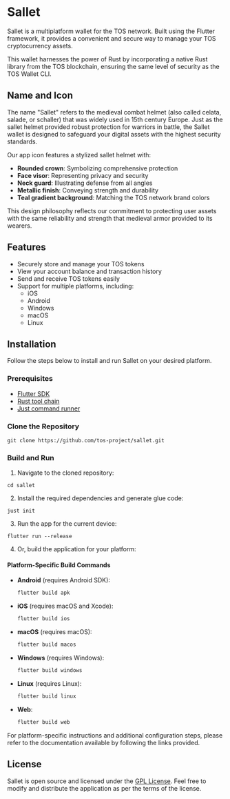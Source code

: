 # Sallet

Sallet is a multiplatform wallet for the TOS network. Built using the Flutter framework, it provides a convenient and secure way to manage your TOS cryptocurrency assets.

This wallet harnesses the power of Rust by incorporating a native Rust library from the TOS blockchain, ensuring the same level of security as the TOS Wallet CLI.

## Name and Icon

The name "Sallet" refers to the medieval combat helmet (also called celata, salade, or schaller) that was widely used in 15th century Europe. Just as the sallet helmet provided robust protection for warriors in battle, the Sallet wallet is designed to safeguard your digital assets with the highest security standards.

Our app icon features a stylized sallet helmet with:
- **Rounded crown**: Symbolizing comprehensive protection
- **Face visor**: Representing privacy and security
- **Neck guard**: Illustrating defense from all angles
- **Metallic finish**: Conveying strength and durability
- **Teal gradient background**: Matching the TOS network brand colors

This design philosophy reflects our commitment to protecting user assets with the same reliability and strength that medieval armor provided to its wearers.

## Features

- Securely store and manage your TOS tokens
- View your account balance and transaction history
- Send and receive TOS tokens easily
- Support for multiple platforms, including:
  - iOS
  - Android
  - Windows
  - macOS
  - Linux

## Installation

Follow the steps below to install and run Sallet on your desired platform.

### Prerequisites

- [Flutter SDK](https://docs.flutter.dev/get-started/install)
- [Rust tool chain](https://www.rust-lang.org/tools/install)
- [Just command runner](https://just.systems/)

### Clone the Repository

```
git clone https://github.com/tos-project/sallet.git
```

### Build and Run

1. Navigate to the cloned repository:

```
cd sallet
```

2. Install the required dependencies and generate glue code:

```
just init
```

3. Run the app for the current device:

```
flutter run --release
```

4. Or, build the application for your platform:

#### Platform-Specific Build Commands

- **Android** (requires Android SDK):
  ```bash
  flutter build apk
  ```

- **iOS** (requires macOS and Xcode):
  ```bash
  flutter build ios
  ```

- **macOS** (requires macOS):
  ```bash
  flutter build macos
  ```

- **Windows** (requires Windows):
  ```bash
  flutter build windows
  ```

- **Linux** (requires Linux):
  ```bash
  flutter build linux
  ```

- **Web**:
  ```bash
  flutter build web
  ```

For platform-specific instructions and additional configuration steps, please refer to the documentation available by following the links provided.

## License

Sallet is open source and licensed under the [GPL License](LICENSE). Feel free to modify and distribute the application as per the terms of the license.
